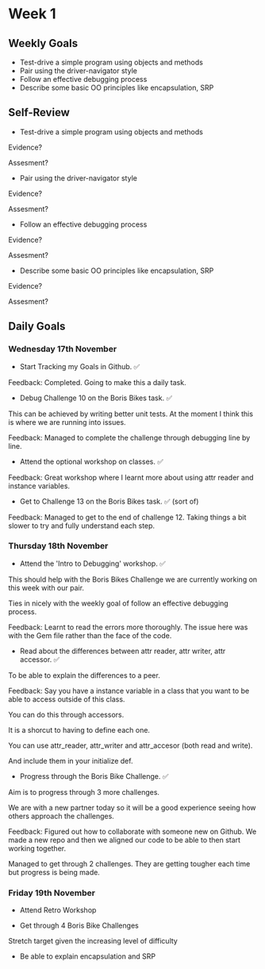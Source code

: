 # Week 1

## Weekly Goals 

- Test-drive a simple program using objects and methods
- Pair using the driver-navigator style
- Follow an effective debugging process
- Describe some basic OO principles like encapsulation, SRP

## Self-Review

- Test-drive a simple program using objects and methods

Evidence?

Assesment?

- Pair using the driver-navigator style

Evidence?

Assesment?

- Follow an effective debugging process

Evidence?

Assesment?

- Describe some basic OO principles like encapsulation, SRP

Evidence?

Assesment?

## Daily Goals

### Wednesday 17th November 

- Start Tracking my Goals in Github. :white_check_mark:

Feedback: Completed. Going to make this a daily task.

- Debug Challenge 10 on the Boris Bikes task. :white_check_mark:

This can be achieved by writing better unit tests. At the moment I think this is where we are running into issues.

Feedback: Managed to complete the challenge through debugging line by line.

- Attend the optional workshop on classes. :white_check_mark:

Feedback: Great workshop where I learnt more about using attr reader and instance variables.

- Get to Challenge 13 on the Boris Bikes task. :white_check_mark: (sort of)

Feedback: Managed to get to the end of challenge 12. Taking things a bit slower to try and fully understand each step.

### Thursday 18th November

- Attend the 'Intro to Debugging' workshop. :white_check_mark:

This should help with the Boris Bikes Challenge we are currently working on this week with our pair.

Ties in nicely with the weekly goal of follow an effective debugging process.

Feedback: Learnt to read the errors more thoroughly. The issue here was with the Gem file rather than the face of the code.

- Read about the differences between attr reader, attr writer, attr accessor. :white_check_mark:

To be able to explain the differences to a peer.

Feedback: Say you have a instance variable in a class that you want to be able to access outside of this class. 

You can do this through accessors. 

It is a shorcut to having to define each one. 

You can use attr_reader, attr_writer and attr_accesor (both read and write).

And include them in your initialize def.

- Progress through the Boris Bike Challenge. :white_check_mark:

Aim is to progress through 3 more challenges. 

We are with a new partner today so it will be a good experience seeing how others approach the challenges.

Feedback: Figured out how to collaborate with someone new on Github. We made a new repo and then we aligned our code to be able to then start working together.

Managed to get through 2 challenges. They are getting tougher each time but progress is being made.


### Friday 19th November

- Attend Retro Workshop

- Get through 4 Boris Bike Challenges

Stretch target given the increasing level of difficulty

- Be able to explain encapsulation and SRP

